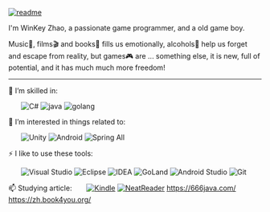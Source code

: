 [![readme](https://user-images.githubusercontent.com/60165135/174496689-f975a202-6aef-4922-bb11-aa0fd369744a.png)](https://github.com/notaspacecowboy?tab=repositories)


I'm WinKey Zhao, a passionate game programmer, and a old game boy.

Music🎵, films🎬 and books📖 fills us emotionally, alcohols🥂 help us forget and escape from reality, but games🎮 are ... something else, it is new, full of potential, and it has much much more freedom!

---

🌱 I’m skilled in:

&ensp;&ensp;&ensp;
![C#](https://img.shields.io/badge/c%23-%23239120.svg?style=for-the-badge&logo=c-sharp&logoColor=white)
![java](	https://img.shields.io/badge/java%2B%2B-00599C?style=for-the-badge&logo=c%2B%2B&logoColor=white)
![golang](https://img.shields.io/badge/golang-%232C2D72.svg?style=for-the-badge&logo=lua&logoColor=white)

🎉 I’m interested in things related to:

&ensp;&ensp;&ensp;
![Unity](https://img.shields.io/badge/unity-%23000000.svg?style=for-the-badge&logo=unity&logoColor=white)
![Android](https://img.shields.io/badge/Android-%23313131.svg?style=for-the-badge&logo=Android&logoColor=white)
![Spring All](https://img.shields.io/badge/spring-%2335495e.svg?style=for-the-badge&logo=vuedotjs&logoColor=%234FC08D)

⚡ I like to use these tools:

&ensp;&ensp;&ensp;
![Visual Studio](https://img.shields.io/badge/Visual%20Studio-5C2D91.svg?style=for-the-badge&logo=visual-studio&logoColor=white)
![Eclipse](https://img.shields.io/badge/Eclipse-000000.svg?style=for-the-badge&logo=Eclipse&logoColor=white&color=black&labelColor=crimson)
![IDEA](https://img.shields.io/badge/AWS-%23FF9900.svg?style=for-the-badge&logo=amazon-aws&logoColor=white)
![GoLand](https://img.shields.io/badge/Windows-0078D6?style=for-the-badge&logo=windows&logoColor=white)
![Android Studio](https://img.shields.io/badge/AndroidStudio%20Chrome-4285F4?style=for-the-badge&logo=AndroidStudio&logoColor=white)
![Git](https://img.shields.io/badge/git-%23F05033.svg?style=for-the-badge&logo=git&logoColor=white)

📫 Studying article: 
&ensp;&ensp;&ensp;
[![Kindle](https://img.shields.io/badge/Kindle-%230077B5.svg?style=for-the-badge&logo=Kindle&logoColor=white)](https://www.Kindle.com/in/zack-yang-70a73b188/)
[![NeatReader](https://img.shields.io/badge/NeatReader-D14836?style=for-the-badge&logo=NeatReader&logoColor=white)](https://www.neat-reader.cn/)
https://666java.com/
https://zh.book4you.org/

